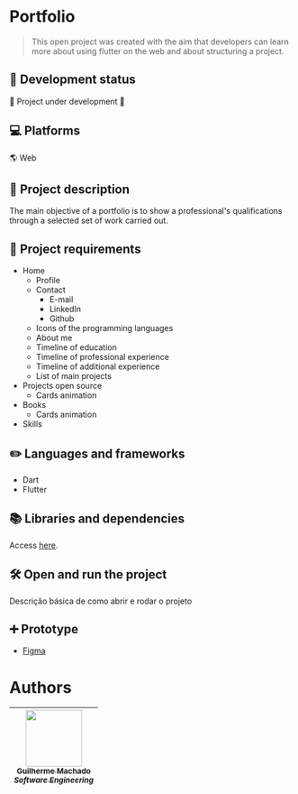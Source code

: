 # Portfolio

>  This open project was created with the aim that developers can learn more about using flutter on the web and about structuring a project.

## 🏁 Development status
🚧 Project under development 🚧  

## 💻 Platforms
🌎 Web

## 📝 Project description
The main objective of a portfolio is to show a professional's qualifications through a selected set of work carried out.

## 🔨 Project requirements
* Home
  * Profile
  * Contact
    * E-mail
    * LinkedIn
    * Github
  * Icons of the programming languages 
  * About me
  * Timeline of education
  * Timeline of professional experience
  * Timeline of additional experience
  * List of main projects
* Projects open source
  * Cards animation
* Books
  * Cards animation
* Skills

## ✏️ Languages and frameworks
* Dart
* Flutter
  
## 📚 Libraries and dependencies
  Access [here](source_code/).

## 🛠️ Open and run the project
Descrição básica de como abrir e rodar o projeto


## ➕ Prototype
* [Figma](source_code/) 

# Authors

| [<img src="https://avatars.githubusercontent.com/u/161836650?s=400&u=98f3ee23cc53d156a76d1b2a081c909e7f706cad&v=4" width=100><br><sub>Guilherme Machado</sub><br><sub><i>Software Engineering</i></sub>](https://github.com/guilhe-dev)
| :-----------------------------------------------------------------------------------------------------------------------------------------------------------------------------------------------------------------------: | 




